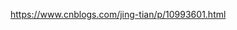 <!--
 * @Author: wangshanshan
 * @Date: 2022-09-02 12:30:35
 * @LastEditTime: 2022-09-02 12:31:52
 * @LastEditors: wangshanshan
 * @Description: 
 * @FilePath: /project-collect/css/vw、vh和vmin、vmax的区别.md
 * 记得注释
-->
https://www.cnblogs.com/jing-tian/p/10993601.html
